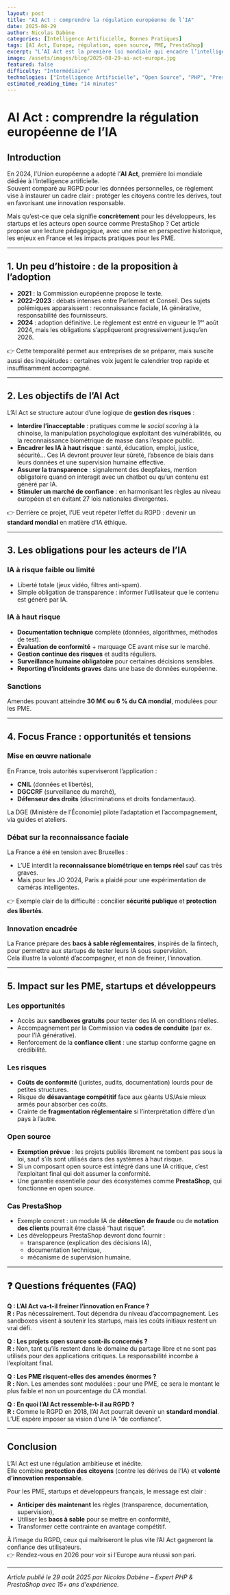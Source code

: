 ```yaml
---
layout: post
title: "AI Act : comprendre la régulation européenne de l’IA"
date: 2025-08-29
author: Nicolas Dabène
categories: [Intelligence Artificielle, Bonnes Pratiques]
tags: [AI Act, Europe, régulation, open source, PME, PrestaShop]
excerpt: "L’AI Act est la première loi mondiale qui encadre l’intelligence artificielle. Découvrez son histoire, ses obligations et ses impacts pour les PME, les startups, les développeurs et l’open source en France."
image: /assets/images/blog/2025-08-29-ai-act-europe.jpg
featured: false
difficulty: "Intermédiaire"
technologies: ["Intelligence Artificielle", "Open Source", "PHP", "PrestaShop"]
estimated_reading_time: "14 minutes"
---
```


# AI Act : comprendre la régulation européenne de l’IA

## Introduction

En 2024, l’Union européenne a adopté l’**AI Act**, première loi mondiale dédiée à l’intelligence artificielle.  
Souvent comparé au RGPD pour les données personnelles, ce règlement vise à instaurer un cadre clair : protéger les citoyens contre les dérives, tout en favorisant une innovation responsable.

Mais qu’est-ce que cela signifie **concrètement** pour les développeurs, les startups et les acteurs open source comme PrestaShop ? Cet article propose une lecture pédagogique, avec une mise en perspective historique, les enjeux en France et les impacts pratiques pour les PME.

---

## 1. Un peu d’histoire : de la proposition à l’adoption

- **2021** : la Commission européenne propose le texte.  
- **2022–2023** : débats intenses entre Parlement et Conseil. Des sujets polémiques apparaissent : reconnaissance faciale, IA générative, responsabilité des fournisseurs.  
- **2024** : adoption définitive. Le règlement est entré en vigueur le 1ᵉʳ août 2024, mais les obligations s’appliqueront progressivement jusqu’en 2026.  

👉 Cette temporalité permet aux entreprises de se préparer, mais suscite aussi des inquiétudes : certaines voix jugent le calendrier trop rapide et insuffisamment accompagné.

---

## 2. Les objectifs de l’AI Act

L’AI Act se structure autour d’une logique de **gestion des risques** :

- **Interdire l’inacceptable** : pratiques comme le *social scoring* à la chinoise, la manipulation psychologique exploitant des vulnérabilités, ou la reconnaissance biométrique de masse dans l’espace public.  
- **Encadrer les IA à haut risque** : santé, éducation, emploi, justice, sécurité… Ces IA devront prouver leur sûreté, l’absence de biais dans leurs données et une supervision humaine effective.  
- **Assurer la transparence** : signalement des deepfakes, mention obligatoire quand on interagit avec un chatbot ou qu’un contenu est généré par IA.  
- **Stimuler un marché de confiance** : en harmonisant les règles au niveau européen et en évitant 27 lois nationales divergentes.  

👉 Derrière ce projet, l’UE veut répéter l’effet du RGPD : devenir un **standard mondial** en matière d’IA éthique.

---

## 3. Les obligations pour les acteurs de l’IA

### IA à risque faible ou limité
- Liberté totale (jeux vidéo, filtres anti-spam).  
- Simple obligation de transparence : informer l’utilisateur que le contenu est généré par IA.  

### IA à haut risque
- **Documentation technique** complète (données, algorithmes, méthodes de test).  
- **Évaluation de conformité** + marquage CE avant mise sur le marché.  
- **Gestion continue des risques** et audits réguliers.  
- **Surveillance humaine obligatoire** pour certaines décisions sensibles.  
- **Reporting d’incidents graves** dans une base de données européenne.  

### Sanctions
Amendes pouvant atteindre **30 M€ ou 6 % du CA mondial**, modulées pour les PME.

---

## 4. Focus France : opportunités et tensions

### Mise en œuvre nationale
En France, trois autorités superviseront l’application :  
- **CNIL** (données et libertés),  
- **DGCCRF** (surveillance du marché),  
- **Défenseur des droits** (discriminations et droits fondamentaux).  

La DGE (Ministère de l’Économie) pilote l’adaptation et l’accompagnement, via guides et ateliers.

### Débat sur la reconnaissance faciale
La France a été en tension avec Bruxelles :  
- L’UE interdit la **reconnaissance biométrique en temps réel** sauf cas très graves.  
- Mais pour les JO 2024, Paris a plaidé pour une expérimentation de caméras intelligentes.  

👉 Exemple clair de la difficulté : concilier **sécurité publique** et **protection des libertés**.

### Innovation encadrée
La France prépare des **bacs à sable réglementaires**, inspirés de la fintech, pour permettre aux startups de tester leurs IA sous supervision.  
Cela illustre la volonté d’accompagner, et non de freiner, l’innovation.

---

## 5. Impact sur les PME, startups et développeurs

### Les opportunités
- Accès aux **sandboxes gratuits** pour tester des IA en conditions réelles.  
- Accompagnement par la Commission via **codes de conduite** (par ex. pour l’IA générative).  
- Renforcement de la **confiance client** : une startup conforme gagne en crédibilité.  

### Les risques
- **Coûts de conformité** (juristes, audits, documentation) lourds pour de petites structures.  
- Risque de **désavantage compétitif** face aux géants US/Asie mieux armés pour absorber ces coûts.  
- Crainte de **fragmentation réglementaire** si l’interprétation diffère d’un pays à l’autre.  

### Open source
- **Exemption prévue** : les projets publiés librement ne tombent pas sous la loi, sauf s’ils sont utilisés dans des systèmes à haut risque.  
- Si un composant open source est intégré dans une IA critique, c’est l’exploitant final qui doit assumer la conformité.  
- Une garantie essentielle pour des écosystèmes comme **PrestaShop**, qui fonctionne en open source.  

### Cas PrestaShop
- Exemple concret : un module IA de **détection de fraude** ou de **notation des clients** pourrait être classé “haut risque”.  
- Les développeurs PrestaShop devront donc fournir :  
  - transparence (explication des décisions IA),  
  - documentation technique,  
  - mécanisme de supervision humaine.  

---

## ❓ Questions fréquentes (FAQ)

**Q : L’AI Act va-t-il freiner l’innovation en France ?**  
**R :** Pas nécessairement. Tout dépendra du niveau d’accompagnement. Les sandboxes visent à soutenir les startups, mais les coûts initiaux restent un vrai défi.

**Q : Les projets open source sont-ils concernés ?**  
**R :** Non, tant qu’ils restent dans le domaine du partage libre et ne sont pas utilisés pour des applications critiques. La responsabilité incombe à l’exploitant final.

**Q : Les PME risquent-elles des amendes énormes ?**  
**R :** Non. Les amendes sont modulées : pour une PME, ce sera le montant le plus faible et non un pourcentage du CA mondial.

**Q : En quoi l’AI Act ressemble-t-il au RGPD ?**  
**R :** Comme le RGPD en 2018, l’AI Act pourrait devenir un **standard mondial**. L’UE espère imposer sa vision d’une IA “de confiance”.

---

## Conclusion

L’AI Act est une régulation ambitieuse et inédite.  
Elle combine **protection des citoyens** (contre les dérives de l’IA) et **volonté d’innovation responsable**.  

Pour les PME, startups et développeurs français, le message est clair :  
- **Anticiper dès maintenant** les règles (transparence, documentation, supervision),  
- Utiliser les **bacs à sable** pour se mettre en conformité,  
- Transformer cette contrainte en avantage compétitif.  

À l’image du RGPD, ceux qui maîtriseront le plus vite l’AI Act gagneront la confiance des utilisateurs.  
👉 Rendez-vous en 2026 pour voir si l’Europe aura réussi son pari.

---

*Article publié le 29 août 2025 par Nicolas Dabène – Expert PHP & PrestaShop avec 15+ ans d’expérience.*